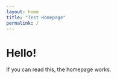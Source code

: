 ```yaml
---
layout: home
title: "Test Homepage"
permalink: /
---
```


# Hello!

If you can read this, the homepage works.
